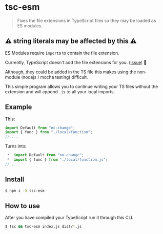 # tsc-esm

> Fixes the file extensions in TypeScript files so they may be loaded as ES modules.

## ⚠️ string literals may be affected by this ️️⚠️

ES Modules require `import`s to contain the file extension.

Currently, TypeScript doesn't add the file extensions for you. ([issue](https://github.com/microsoft/TypeScript/issues/16577)) 🤞

Although, they could be added in the TS file this makes using the non-module (nodejs / mocha testing) difficult.

This simple program allows you to continue writing your TS files without the extension and will append `.js` to all your local imports.

## Example

This:

```typescript
import Default from "no-change";
import { func } from "./local/function";
// ...
```

Turns into:

```typescript
 *  import Default from "no-change";
 *  import { func } from "./local/function.js";
// ...
```

## Install

```bash
$ npm i -D tsc-esm
```

## How to use

After you have compiled your TypeScript run it through this CLI.

```bash
$ tsc && tsc-esm index.js dist/*.js
```
